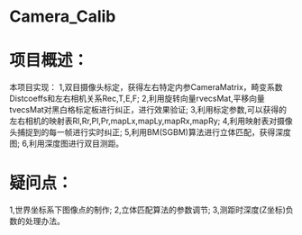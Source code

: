 # Camera_Calib
# 项目概述：
本项目实现：
1,双目摄像头标定，获得左右特定内参CameraMatrix，畸变系数Distcoeffs和左右相机关系Rec,T,E,F;
2,利用旋转向量rvecsMat,平移向量tvecsMat对黑白格标定板进行纠正，进行效果验证;
3,利用标定参数,可以获得的左右相机的映射表Rl,Rr,Pl,Pr,mapLx,mapLy,mapRx,mapRy;
4,利用映射表对摄像头捕捉到的每一帧进行实时纠正;
5,利用BM(SGBM)算法进行立体匹配，获得深度图;
6,利用深度图进行双目测距。
# 疑问点：
1,世界坐标系下图像点的制作;
2,立体匹配算法的参数调节;
3,测距时深度(Z坐标)负数的处理办法。
